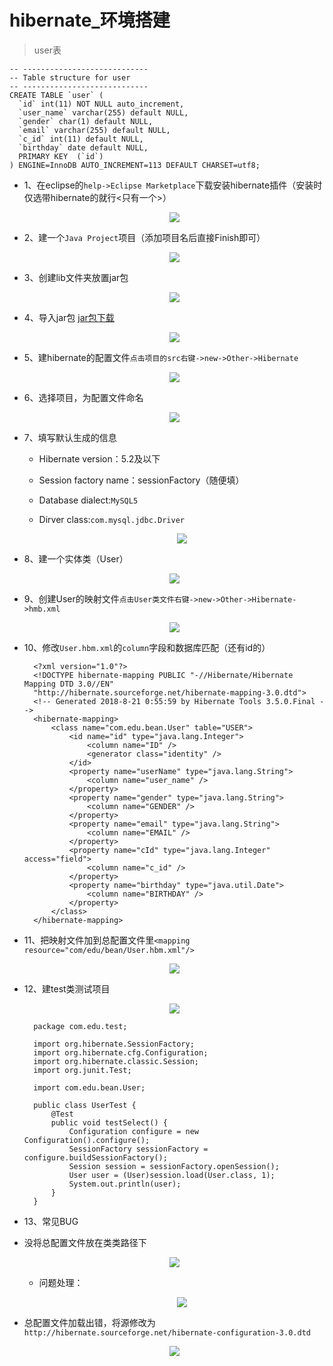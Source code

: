 # hibernate_环境搭建

>user表

    -- ----------------------------
    -- Table structure for user
    -- ----------------------------
    CREATE TABLE `user` (
      `id` int(11) NOT NULL auto_increment,
      `user_name` varchar(255) default NULL,
      `gender` char(1) default NULL,
      `email` varchar(255) default NULL,
      `c_id` int(11) default NULL,
      `birthday` date default NULL,
      PRIMARY KEY  (`id`)
    ) ENGINE=InnoDB AUTO_INCREMENT=113 DEFAULT CHARSET=utf8;

* 1、在eclipse的`help->Eclipse Marketplace`下载安装hibernate插件（安装时仅选带hibernate的就行<只有一个>）

    <div align="center"><img src="./img/hibernate.png"/></div>

* 2、建一个`Java Project`项目（添加项目名后直接Finish即可）

    <div align="center"><img src="./img/hibernate1.png"/></div>
    
* 3、创建lib文件夹放置jar包

    <div align="center"><img src="./img/hibernate2.png"/></div>

* 4、导入jar包 [jar包下载](./hibernate-lib)

    <div align="center"><img src="./img/hibernate3.png"/></div>

* 5、建hibernate的配置文件`点击项目的src右键->new->Other->Hibernate`

    <div align="center"><img src="./img/hibernate4.png"/></div>

* 6、选择项目，为配置文件命名

    <div align="center"><img src="./img/hibernate5.png"/></div>

* 7、填写默认生成的信息

    * Hibernate version：5.2及以下
    
    * Session factory name：sessionFactory（随便填）
    
    * Database dialect:`MySQL5`
    
    * Dirver class:`com.mysql.jdbc.Driver`
    
        <div align="center"><img src="./img/hibernate6.png"/></div> 

* 8、建一个实体类（User）

    <div align="center"><img src="./img/hibernate7.png"/></div>

* 9、创建User的映射文件`点击User类文件右键->new->Other->Hibernate->hmb.xml`

    <div align="center"><img src="./img/hibernate8.png"/></div>

* 10、修改`User.hbm.xml`的`column`字段和数据库匹配（还有id的<generator class="identity" />）

        <?xml version="1.0"?>
        <!DOCTYPE hibernate-mapping PUBLIC "-//Hibernate/Hibernate Mapping DTD 3.0//EN"
        "http://hibernate.sourceforge.net/hibernate-mapping-3.0.dtd">
        <!-- Generated 2018-8-21 0:55:59 by Hibernate Tools 3.5.0.Final -->
        <hibernate-mapping>
            <class name="com.edu.bean.User" table="USER">
                <id name="id" type="java.lang.Integer">
                    <column name="ID" />
                    <generator class="identity" />
                </id>
                <property name="userName" type="java.lang.String">
                    <column name="user_name" />
                </property>
                <property name="gender" type="java.lang.String">
                    <column name="GENDER" />
                </property>
                <property name="email" type="java.lang.String">
                    <column name="EMAIL" />
                </property>
                <property name="cId" type="java.lang.Integer" access="field">
                    <column name="c_id" />
                </property>
                <property name="birthday" type="java.util.Date">
                    <column name="BIRTHDAY" />
                </property>
            </class>
        </hibernate-mapping>

* 11、把映射文件加到总配置文件里`<mapping resource="com/edu/bean/User.hbm.xml"/>`

    <div align="center"><img src="./img/hibernate9.png"/></div>

* 12、建test类测试项目

    <div align="center"><img src="./img/hibernate10.png"/></div>

        package com.edu.test;

        import org.hibernate.SessionFactory;
        import org.hibernate.cfg.Configuration;
        import org.hibernate.classic.Session;
        import org.junit.Test;

        import com.edu.bean.User;

        public class UserTest {
            @Test
            public void testSelect() {
                Configuration configure = new Configuration().configure();
                SessionFactory sessionFactory = configure.buildSessionFactory();
                Session session = sessionFactory.openSession();
                User user = (User)session.load(User.class, 1);
                System.out.println(user);
            }
        }

* 13、常见BUG

* 没将总配置文件放在类类路径下

    <div align="center"><img src="./img/hibernateBUG1.png"/></div>
    
    * 问题处理：
    
        <div align="center"><img src="./img/hibernateBUG1解.png"/></div>

* 总配置文件加载出错，将源修改为`http://hibernate.sourceforge.net/hibernate-configuration-3.0.dtd`

    <div align="center"><img src="./img/hibernateBUG2.png"/></div>














